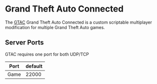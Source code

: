 # Grand Theft Auto Connected

The [GTAC](https://gtaconnected.com/) Grand Theft Auto Connected is a custom scriptable multiplayer modification for multiple Grand Theft Auto games.

## Server Ports

GTAC requires one port for both UDP/TCP

| Port    | default  |
|---------|----------|
| Game    | 22000    |
